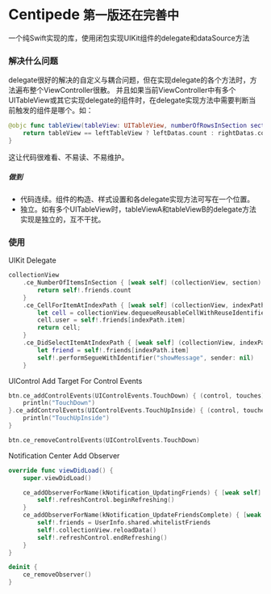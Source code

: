 # Centipede `第一版还在完善中`
一个纯Swift实现的库，使用闭包实现UIKit组件的delegate和dataSource方法

### 解决什么问题
delegate很好的解决的自定义与耦合问题，但在实现delegate的各个方法时，方法遍布整个ViewController很散。
并且如果当前ViewController中有多个UITableView或其它实现delegate的组件时，在delegate实现方法中需要判断当前触发的组件是哪个。如：
```swift
@objc func tableView(tableView: UITableView, numberOfRowsInSection section: Int) -> Int {
    return tableView == leftTableView ? leftDatas.count : rightDatas.count
}
```
这让代码很难看、不易读、不易维护。

##### 做到
- 代码连续。组件的构造、样式设置和各delegate实现方法可写在一个位置。
- 独立。如有多个UITableView时，tableViewA和tableViewB的delegate方法实现是独立的，互不干扰。

### 使用
UIKit Delegate
```swift
collectionView
    .ce_NumberOfItemsInSection { [weak self] (collectionView, section) -> Int in
        return self!.friends.count
    }
    .ce_CellForItemAtIndexPath { [weak self] (collectionView, indexPath) -> UICollectionViewCell in
        let cell = collectionView.dequeueReusableCellWithReuseIdentifier("MYCELL", forIndexPath: indexPath) as! UserCollectionViewCell
        cell.user = self!.friends[indexPath.item]
        return cell;
    }
    .ce_DidSelectItemAtIndexPath { [weak self] (collectionView, indexPath) -> Void in
        let friend = self!.friends[indexPath.item]
        self!.performSegueWithIdentifier("showMessage", sender: nil)
    }
```

UIControl Add Target For Control Events
```swift
btn.ce_addControlEvents(UIControlEvents.TouchDown) { (control, touches) -> Void in
    println("TouchDown")
}.ce_addControlEvents(UIControlEvents.TouchUpInside) { (control, touches) -> Void in
    println("TouchUpInside")
}

btn.ce_removeControlEvents(UIControlEvents.TouchDown)
```

Notification Center Add Observer
```swift
override func viewDidLoad() {
    super.viewDidLoad()

    ce_addObserverForName(kNotification_UpdatingFriends) { [weak self] (notification) -> Void in
        self!.refreshControl.beginRefreshing()
    }
    ce_addObserverForName(kNotification_UpdateFriendsComplete) { [weak self] (notification) -> Void in
        self!.friends = UserInfo.shared.whitelistFriends
        self!.collectionView.reloadData()
        self!.refreshControl.endRefreshing()
    }
}

deinit {
    ce_removeObserver()
}
```

